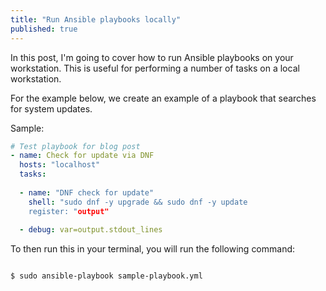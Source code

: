 ```yaml
---
title: "Run Ansible playbooks locally"
published: true
---
```


In this post, I'm going to cover how to run Ansible playbooks on your workstation. This is useful for performing a number of tasks on a local workstation.

For the example below, we create an example of a playbook that searches for system updates.

Sample:

``` yaml
# Test playbook for blog post
- name: Check for update via DNF
  hosts: "localhost"
  tasks:
  
  - name: "DNF check for update"
    shell: "sudo dnf -y upgrade && sudo dnf -y update
    register: "output"
    
  - debug: var=output.stdout_lines
```

To then run this in your terminal, you will run the following command:

``` shell

$ sudo ansible-playbook sample-playbook.yml

```
